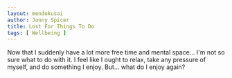 ```yaml
---
layout: mendokusai
author: Jonny Spicer
title: Lost For Things To Do
tags: [ Wellbeing ]
---
```

Now that I suddenly have a lot more free time and mental space... I'm not so sure what to do with it. I feel like I ought to relax, take any pressure of myself, and do something I
enjoy. But... what do I enjoy again?
